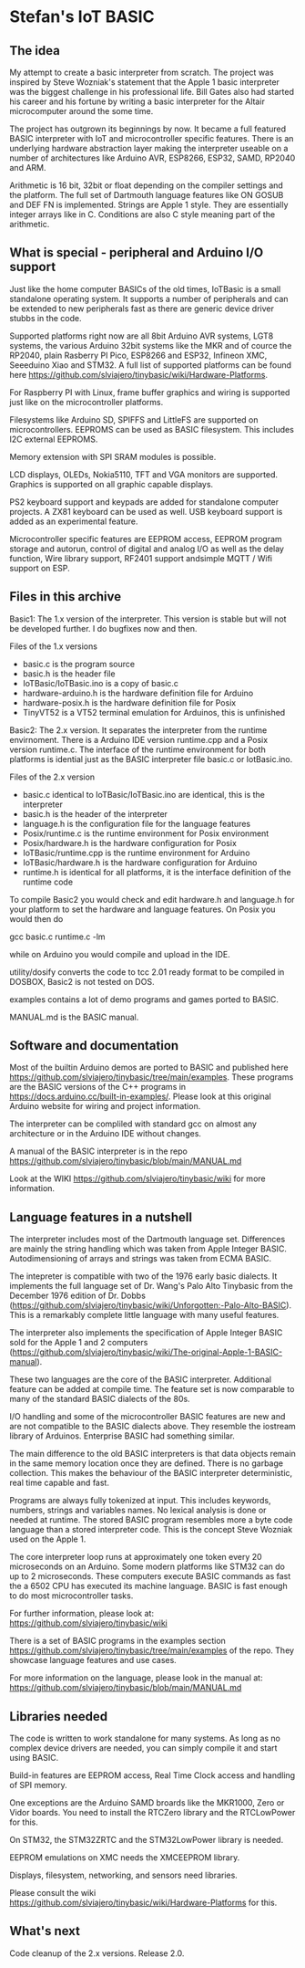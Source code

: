 # Stefan's IoT BASIC

## The idea

My attempt to create a basic interpreter from scratch. The project was inspired by Steve Wozniak's statement that the Apple 1 basic interpreter was the biggest challenge in his professional life. Bill Gates also had started his career and his fortune by writing a basic interpreter for the Altair microcomputer around the some time. 

The project has outgrown its beginnings by now. It became a full featured BASIC interpreter with IoT and microcontroller specific features. There is an underlying hardware abstraction layer making the interpreter
useable on a number of architectures like Arduino AVR, ESP8266, ESP32, SAMD, RP2040 and ARM. 

Arithmetic is 16 bit, 32bit or float depending on the compiler settings and the platform. The full set of Dartmouth language features like ON GOSUB and DEF FN is implemented. Strings are Apple 1 style. They are essentially integer arrays like in C. Conditions are also C style meaning part of the arithmetic.

## What is special - peripheral and Arduino I/O support

Just like the home computer BASICs of the old times, IoTBasic is a small standalone operating system. It supports a number of peripherals and can be extended to new peripherals fast as there are generic device driver stubbs in the code.

Supported platforms right now are all 8bit Arduino AVR systems, LGT8 systems, the various Arduino 32bit systems like the MKR and of cource the RP2040, plain Rasberry PI Pico, ESP8266 and ESP32, Infineon XMC, Seeeduino Xiao and STM32. A full list of supported platforms can be found here https://github.com/slviajero/tinybasic/wiki/Hardware-Platforms.

For Raspberry PI with Linux, frame buffer graphics and wiring is supported just like on the microcontroller platforms.

Filesystems like Arduino SD, SPIFFS and LittleFS are supported on microcontrollers. EEPROMS can be used
as BASIC filesystem. This includes I2C external EEPROMS.

Memory extension with SPI SRAM modules is possible.

LCD displays, OLEDs, Nokia5110, TFT and VGA monitors are supported. Graphics is supported on all graphic capable displays.

PS2 keyboard support and keypads are added for standalone computer projects. A ZX81 keyboard can be used as well. USB keyboard support is added as an experimental feature.

Microcontroller specific features are EEPROM access, EEPROM program storage and autorun, control of digital and analog I/O as well as the delay function, Wire library support, RF2401 support andsimple MQTT / Wifi support on ESP.

## Files in this archive 

Basic1: The 1.x version of the interpreter. This version is stable but will not be developed further. I do bugfixes now and then. 

Files of the 1.x versions
- basic.c is the program source
- basic.h is the header file
- IoTBasic/IoTBasic.ino is a copy of basic.c
- hardware-arduino.h is the hardware definition file for Arduino 
- hardware-posix.h is the hardware definition file for Posix
- TinyVT52 is a VT52 terminal emulation for Arduinos, this is unfinished


Basic2: The 2.x version. It separates the interpreter from the runtime envirnoment. There is a Arduino IDE version runtime.cpp and a Posix version runtime.c. The interface of the runtime environment for both platforms is idential just as the BASIC interpreter file basic.c or IotBasic.ino.

Files of the 2.x version
- basic.c identical to IoTBasic/IoTBasic.ino are identical, this is the interpreter
- basic.h is the header of the interpreter
- language.h is the configuration file for the language features
- Posix/runtime.c is the runtime environment for Posix environment
- Posix/hardware.h is the hardware configuration for Posix
- IoTBasic/runtime.cpp is the runtime environment for Arduino
- IoTBasic/hardware.h is the hardware configuration for Arduino
- runtime.h is identical for all platforms, it is the interface definition of the runtime code

To compile Basic2 you would check and edit hardware.h and language.h for your platform to set the hardware and language features. On Posix you would then do 

gcc basic.c runtime.c -lm

while on Arduino you would compile and upload in the IDE.

utility/dosify converts the code to tcc 2.01 ready format to be compiled in DOSBOX, Basic2 is not tested on DOS.

examples contains a lot of demo programs and games ported to BASIC.

MANUAL.md is the BASIC manual.

## Software and documentation

Most of the builtin Arduino demos are ported to BASIC and published here https://github.com/slviajero/tinybasic/tree/main/examples. These programs are the BASIC versions of the C++ programs in https://docs.arduino.cc/built-in-examples/. Please look at this original Arduino website for wiring and project information.

The interpreter can be compliled with standard gcc on almost any architecture or in the Arduino IDE without changes. 

A manual of the BASIC interpreter is in the repo https://github.com/slviajero/tinybasic/blob/main/MANUAL.md

Look at the WIKI https://github.com/slviajero/tinybasic/wiki for more information.

## Language features in a nutshell 

The interpreter includes most of the Dartmouth language set. Differences are mainly the string handling which was taken from Apple Integer BASIC. Autodimensioning of arrays and strings was taken from ECMA BASIC.

The intepreter is compatible with two of the 1976 early basic dialects. It implements the full language set of Dr. Wang's Palo Alto Tinybasic from the December 1976 edition of Dr. Dobbs (https://github.com/slviajero/tinybasic/wiki/Unforgotten:-Palo-Alto-BASIC). This is a remarkably complete little language with many useful features. 

The interpreter also implements the specification of Apple Integer BASIC sold for the Apple 1 and 2 computers (https://github.com/slviajero/tinybasic/wiki/The-original-Apple-1-BASIC-manual).

These two languages are the core of the BASIC interpreter. Additional feature can be added at compile time. The feature set is now comparable to many of the standard BASIC dialects of the 80s. 

I/O handling and some of the microcontroller BASIC features are new and are not compatible to the BASIC dialects above. They resemble the iostream library of Arduinos. Enterprise BASIC had something similar.

The main difference to the old BASIC interpreters is that data objects remain in the same memory location once they are defined. There is no garbage collection. This makes the behaviour of the BASIC interpreter deterministic, real time capable and fast. 

Programs are always fully tokenized at input. This includes keywords, numbers, strings and variables names. No lexical analysis is done or needed at runtime. The stored BASIC program resembles more a byte code language than a stored interpreter code. This is the concept Steve Wozniak used on the Apple 1. 

The core interpreter loop runs at approximately one token every 20 microseconds on an Arduino. Some modern platforms like STM32 can do up to 2 microseconds. These computers execute BASIC commands as fast the a 6502 CPU has executed its machine language. BASIC is fast enough to do most microcontroller tasks.

For further information, please look at: https://github.com/slviajero/tinybasic/wiki

There is a set of BASIC programs in the examples section https://github.com/slviajero/tinybasic/tree/main/examples of the repo. They showcase language features and use cases.

For more information on the language, please look in the manual at: https://github.com/slviajero/tinybasic/blob/main/MANUAL.md

## Libraries needed

The code is written to work standalone for many systems. As long as no complex device drivers are needed, you can simply compile it and start using BASIC.

Build-in features are EEPROM access, Real Time Clock access and handling of SPI memory.

One exceptions are the Arduino SAMD broards like the MKR1000, Zero or Vidor boards. You need to install the RTCZero library and the RTCLowPower for this. 

On STM32, the STM32ZRTC and the STM32LowPower library is needed. 

EEPROM emulations on XMC needs the XMCEEPROM library. 

Displays, filesystem, networking, and sensors need libraries. 

Please consult the wiki https://github.com/slviajero/tinybasic/wiki/Hardware-Platforms for this.


## What's next

Code cleanup of the 2.x versions. Release 2.0.

